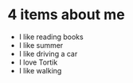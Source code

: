# 4 items about me

- I like reading books
- I like summer
- I like driving a car
- I love Tortik
- I like walking

